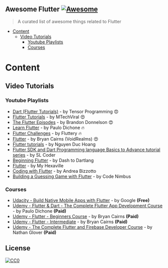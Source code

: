 
## Awesome Flutter [![Awesome](https://cdn.rawgit.com/sindresorhus/awesome/d7305f38d29fed78fa85652e3a63e154dd8e8829/media/badge.svg)](https://github.com/sindresorhus/awesome)

> A curated list of awesome things related to Flutter

- [Content](#content)
	- [Video Tutorials](#video-tutorials)
		- [Youtube Playlists](#youtube-playlists)
		- [Courses](#courses)

# Content

## Video Tutorials

### Youtube Playlists

- [Dart (Flutter Tutorials)](https://www.youtube.com/playlist?list=PLJbE2Yu2zumDqr_-hqpAN0nIr6m14TAsd) - by Tensor Programming 😍
- [Flutter Tutorials](https://www.youtube.com/watch?v=qWL1lGchpRA&list=PLR2qQy0Zxs_UdqAcaipPR3CG1Ly57UlhV) - by MTechViral 😍
- [The Flutter Episodes](https://www.youtube.com/playlist?list=PLBbgqtDgdc_RUWUCInIqxpY--C94C6Xjh) - by Brandon Donnelson 😍
- [Learn Flutter](https://www.youtube.com/watch?v=1Tv1_K3WDuE&list=PLF9bFmu3NqWqchwS3DO9MDSl15IiHQWcr) - by Paulo Dichone 🔥
- [Flutter Challenges](https://www.youtube.com/channel/UCtWyVkPpb8An90SNDTNF0Pg/videos) - by Fluttery 🔥
- [Flutter](https://www.youtube.com/watch?v=ulg2dpPkulw&list=PLUbFnGajtZlX9ubiLzYz_cw92esraiIBi) - by Bryan Cairns (VoidRealms) 😍
- [Flutter tutorials](https://www.youtube.com/watch?v=QQrRmuFDZs0&list=PLWBrqglnjNl3sexiXo45aN_JdOJ9pxOoQ) - by Nguyen Duc Hoang
- [Flutter SDK and Dart Programming language Basics to Advance tutorial series](https://www.youtube.com/watch?v=g6FWgADbDpE&list=PLurs4YIXZ79Cy-8GZc0Y3MAYGRvZNxiVe) - by SL Coder
- [Beginning Flutter](https://www.youtube.com/playlist?list=PL0iaWPijZ-OdI59_nJWTb9-7Ec6h7U-Eo) - by Dash to Dartlang
- [Flutter](https://www.youtube.com/watch?v=J0jrXsVNfCU&list=PLyBJGlv6J3D8cebPUY6oD2biymlTKP_vq) - by My Hexaville
- [Coding with Flutter](https://www.youtube.com/playlist?list=PLNnAcB93JKV9iZ2cwk9MEx3_JG8BRikMP) - by Andrea Bizzotto
- [Building a Guessing Game with Flutter](https://www.youtube.com/playlist?list=PLjDSWY1NHEAdwtfmefL9X14dY_KKxzIwF) - by Code Nimbus


### Courses

- [Udacity - Build Native Mobile Apps with Flutter](https://udacity.com/course/build-native-mobile-apps-with-flutter--ud905) - by Google **(Free)**
- [Udemy - Flutter & Dart - The Complete Flutter App Development Course](https://www.udemy.com/flutter-dart-the-complete-flutter-app-development-course/) - by Paulo Dichone **(Paid)**
- [Udemy - Flutter - Beginners Course](https://www.udemy.com/flutters-beginners-course/) - by Bryan Cairns **(Paid)**
- [Udemy - Flutter - Intermediate](https://www.udemy.com/flutter-intermediate/) - by Bryan Cairns **(Paid)**
- [Udemy - The Complete Flutter and Firebase Developer Course](https://www.udemy.com/flutter-development/) - by Nathan Glover  **(Paid)**


## License
[![CC0](https://i.creativecommons.org/p/zero/1.0/88x31.png)](https://creativecommons.org/publicdomain/zero/1.0/)
